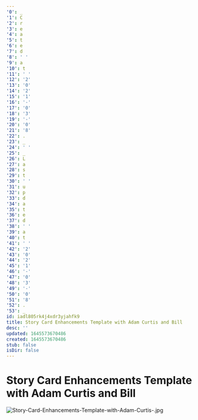 ```yaml
---
'0': _
'1': C
'2': r
'3': e
'4': a
'5': t
'6': e
'7': d
'8': ' '
'9': a
'10': t
'11': ' '
'12': '2'
'13': '0'
'14': '2'
'15': '1'
'16': '-'
'17': '0'
'18': '3'
'19': '-'
'20': '0'
'21': '8'
'22': .
'23': _
'24': ' '
'25': _
'26': L
'27': a
'28': s
'29': t
'30': ' '
'31': u
'32': p
'33': d
'34': a
'35': t
'36': e
'37': d
'38': ' '
'39': a
'40': t
'41': ' '
'42': '2'
'43': '0'
'44': '2'
'45': '1'
'46': '-'
'47': '0'
'48': '3'
'49': '-'
'50': '0'
'51': '8'
'52': .
'53': _
id: iadl805rk4j4xdr3yjahfk9
title: Story Card Enhancements Template with Adam Curtis and Bill
desc: ''
updated: 1645573670486
created: 1645573670486
stub: false
isDir: false
---
```


# Story Card Enhancements Template with Adam Curtis and Bill


![Story-Card-Enhancements-Template-with-Adam-Curtis-.jpg](/assets/story-card-enhancements-template-with-adam-curtis--7z591orptkk5.jpg)

